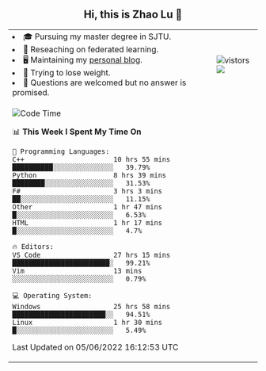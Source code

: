 <h2 align="center"> Hi, this is Zhao Lu 👋</h2>

<table style="overflow:hidden;">
    <tr> 
        <td>
            <li>🎓 Pursuing my master degree in SJTU.</li>
            <li>🌱 Reseaching on federated learning.</li>
            <li>🖥️ Maintaining my <a href="https://ifarewell.xyz">personal blog</a>.</li>
            <li>💪 Trying to lose weight.</li>
            <li>💬 Questions are welcomed but no answer is promised.</li> 
        </td>
        <td>
            <img src="https://visitor-badge.glitch.me/badge?page_id=ifarewell" alt="vistors" />
        <br>
          <img src="https://github-readme-stats.vercel.app/api?username=ifarewell&theme=graywhite&hide=prs,contribs&show_icons=true&hide_border=true&icon_color=CE1D2D&text_color=718096&bg_color=ffffff&hide_title=true" />
        </td>
    </tr>
    <tr>
        <td colspan="2">
            
<!--START_SECTION:waka-->
![Code Time](http://img.shields.io/badge/Code%20Time-192%20hrs%2019%20mins-blue)

📊 **This Week I Spent My Time On** 

```text
💬 Programming Languages: 
C++                      10 hrs 55 mins      ██████████░░░░░░░░░░░░░░░   39.79% 
Python                   8 hrs 39 mins       ████████░░░░░░░░░░░░░░░░░   31.53% 
F#                       3 hrs 3 mins        ██░░░░░░░░░░░░░░░░░░░░░░░   11.15% 
Other                    1 hr 47 mins        █░░░░░░░░░░░░░░░░░░░░░░░░   6.53% 
HTML                     1 hr 17 mins        █░░░░░░░░░░░░░░░░░░░░░░░░   4.7%

🔥 Editors: 
VS Code                  27 hrs 15 mins      ████████████████████████░   99.21% 
Vim                      13 mins             ░░░░░░░░░░░░░░░░░░░░░░░░░   0.79%

💻 Operating System: 
Windows                  25 hrs 58 mins      ███████████████████████░░   94.51% 
Linux                    1 hr 30 mins        █░░░░░░░░░░░░░░░░░░░░░░░░   5.49%

```


 Last Updated on 05/06/2022 16:12:53 UTC
<!--END_SECTION:waka-->
            
</td></tr>
</table>

